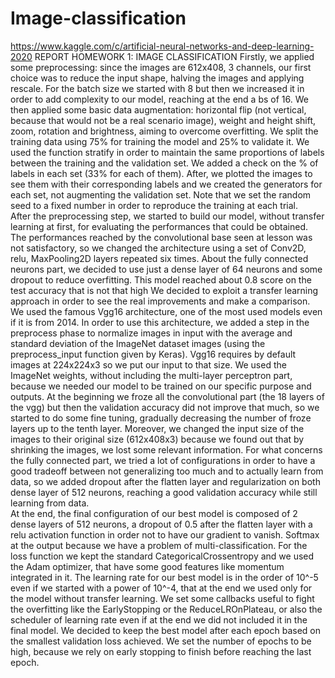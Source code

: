 # Image-classification
https://www.kaggle.com/c/artificial-neural-networks-and-deep-learning-2020
REPORT HOMEWORK 1: IMAGE CLASSIFICATION 
Firstly, we applied some preprocessing: since the images are 612x408, 3 channels, our first choice was to reduce the input shape, halving the images and applying rescale. For the batch size we started with 8 but then we increased it in order to add complexity to our model, reaching at the end a bs of 16. We then applied some basic data augmentation: horizontal flip (not vertical, because that would not be a real scenario image), weight and height shift, zoom, rotation and brightness, aiming to overcome overfitting. We split the training data using 75% for training the model and 25% to validate it. We used the function stratify in order to maintain the same proportions of labels between the training and the validation set. We added a check on the % of labels in each set (33% for each of them). After, we plotted the images to see them with their corresponding labels and we created the generators for each set, not augmenting the validation set. Note that we set the random seed to a fixed number in order to reproduce the training at each trial.  
After the preprocessing step, we started to build our model, without transfer learning at first, for evaluating the performances that could be obtained. The performances reached by the convolutional base seen at lesson was not satisfactory, so we changed the architecture using a set of Conv2D, relu, MaxPooling2D layers repeated six times. About the fully connected neurons part, we decided to use just a dense layer of 64 neurons and some dropout to reduce overfitting. This model reached about 0.8 score on the test accuracy that is not that high 
We decided to exploit a transfer learning approach in order to see the real improvements and make a comparison. We used the famous Vgg16 architecture, one of the most used models even if it is from 2014. In order to use this architecture, we added a step in the preprocess phase to normalize images in input with the average and standard deviation of the ImageNet dataset images (using the preprocess_input function given by Keras). Vgg16 requires by default images at 224x224x3 so we put our input to that size. We used the ImageNet weights, without including the multi-layer perceptron part, because we needed our model to be trained on our specific purpose and outputs. At the beginning we froze all the convolutional part (the 18 layers of the vgg) but then the validation accuracy did not improve that much, so we started to do some fine tuning, gradually decreasing the number of froze layers up to the tenth layer. Moreover, we changed the input size of the images to their original size (612x408x3) because we found out that by shrinking the images, we lost some relevant information. For what concerns the fully connected part, we tried a lot of configurations in order to have a good tradeoff between not generalizing too much and to actually learn from data, so we added dropout after the flatten layer and regularization on both dense layer of 512 neurons, reaching a good validation accuracy while still learning from data.  
At the end, the final configuration of our best model is composed of 2 dense layers of 512 neurons, a dropout of 0.5 after the flatten layer with a relu activation function in order not to have our gradient to vanish. Softmax at the output because we have a problem of multi-classification. For the loss function we kept the standard CategoricalCrossentropy and we used the Adam optimizer, that have some good features like momentum integrated in it. The learning rate for our best model is in the order of 10^-5 even if we started with a power of 10^-4, that at the end we used only for the model without transfer learning. We set some callbacks useful to fight the overfitting like the EarlyStopping or the ReduceLROnPlateau, or also the scheduler of learning rate even if at the end we did not included it in the final model. We decided to keep the best model after each epoch based on the smallest validation loss achieved. We set the number of epochs to be high, because we rely on early stopping to finish before reaching the last epoch. 
